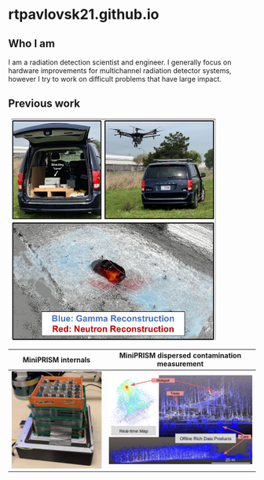 # rtpavlovsk21.github.io
## Who I am
I am a radiation detection scientist and engineer. I generally focus on hardware improvements for multichannel radiation detector systems, however I try to work on difficult problems that have large impact.

## Previous work
![NGLAMPv1](images/nglamp_pdf.png)

MiniPRISM internals		| MiniPRISM dispersed contamination measurement
:------------------------------:|:--------------------------------------------:
![MiniPRISMv1](images/minip.png)|![MiniPRISMv1 Fukushima](images/minip_fuku.png)